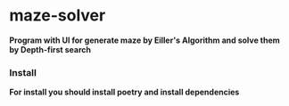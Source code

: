 # maze-solver

**Program with UI for generate maze by Eiller's Algorithm and solve them by Depth-first search**

### Install

**For install you should install poetry and install dependencies**


